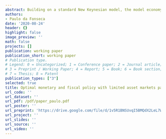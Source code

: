 ```yaml
---
abstract: Building on a standard New Keynesian model, the model economy is augmented to incorporate the government's budget constraint - where public expenditures are financed by distortionary taxation and/or issuing of long-term debt - and the existence of limited asset markets participation. Without the ability to commit to an optimal plan, discretionary policies in the presence of government debt yield a state-dependent inflationary bias problem and also create a debt stabilization bias. Moreover, the presence of limited asset markets participation deepens the distortions in the economy. As a result, the share's size of of liquidity constrained agents impacts the long-run equilibrium values of relevant macroeconomic variables. Furthermore, the optimal response to shocks can be radically different for distinct levels of government debt and fraction of rule-of-thumb consumers. Finally, higher levels of public debt causes a redistribution effect leading to rises in steady state inequalities among agents.
authors:
- Paulo da Fonseca
date: '2020-08-24'
header: {}
highlight: false
image_preview: ''
math: false
projects: []
publication: working paper
publication_short: working paper
# Publication type.
# Legend: 0 = Uncategorized; 1 = Conference paper; 2 = Journal article;
# 3 = Preprint / Working Paper; 4 = Report; 5 = Book; 6 = Book section;
# 7 = Thesis; 8 = Patent
publication_types: ["3"]
selected: true
title: Optimal monetary and fiscal policy with limited asset markets participation and government debt
url_code: ''
url_dataset: ''
url_pdf: /pdf/paper_paulo.pdf
url_poster: ''
url_preprint: 'https://drive.google.com/file/d/1v5R1BNSUvqI5BMQdX2LeL7WBVAfR1Bhr/view'
url_project: ''
url_slides: ''
url_source: ''
url_video: ''
---
```


